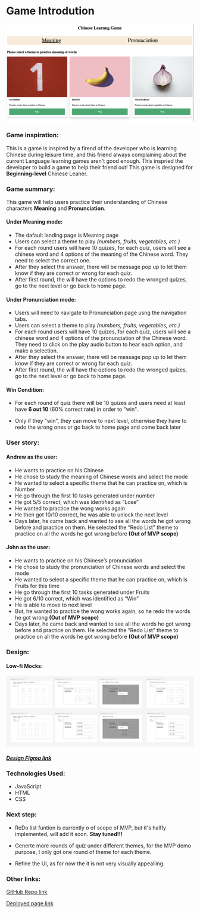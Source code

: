 # Game Introdution
![Low-fi](assest/result_vis.png)

### Game inspiration:
This is a game is inspired by a firend of the developer who is learning Chinese during leisure time, and this friend always complaining about the current Language learning games aren't good enough. This inspried the developer to build a game to help their friend out! This game is designed for **Beginning-level** Chinese Leaner. 

### Game summary:
This game will help users practice their understanding of Chinese characters **Meaning** and **Pronunciation**.

#### Under Meaning mode:

* The dafault landing page is Meaning page
* Users can select a theme to play *(numbers, fruits, vegetables, etc.)*  
* For each round users will have 10 quizes, for each quiz, users will see a chinese word and 4 options of the meaning of the Chinese word. They need to select the correct one.  
* After they select the answer, there will be message pop up to let them know if they are correct or wrong for each quiz.
* After first round, the will have the options to redo the wronged quizes, go to the next level or go back to home page.

#### Under Pronunciation mode:

* Users will need to navigate to Pronunciation page usng the navigation tabs.
* Users can select a theme to play *(numbers, fruits, vegetables, etc.)*  
* For each round users will have 10 quizes, for each quiz, users will see a chinese word and 4 options of the pronunciation of the Chinese word. They need to click on the play audio button to hear each option, and make a selection.
* After they select the answer, there will be message pop up to let them know if they are correct or wrong for each quiz.
* After first round, the will have the options to redo the wronged quizes, go to the next level or go back to home page.

#### Win Condition:
* For each round of quiz there will be 10 quizes and users need at least have **6 out 10** (60% correct rate) in order to "win". 

* Only if they "win", they can move to next level, otherwise they have to redo the wrong ones or go back to home page and come back later



### User story:
#### Andrew as the user:
* He wants to practice on his Chinese 
* He chose to study the meaning of Chinese words and select the mode
* He wanted to select a specific theme that he can practice on, which is Number 
* He go through the first 10 tasks generated under number
* He got 5/5 correct, which was identified as “Lose”
* He wanted to practice the wong works again 
* He then got 10/10 correct, he was able to unlock the next level
* Days later, he came back and wanted to see all the words he got wrong before and practice on them. He selected the “Redo List” theme to practice on all the words he got wrong before **(Out of MVP scope)**

#### John as the user:
* He wants to practice on his Chinese’s pronunciation  
* He chose to study the pronunciation of Chinese words and select the mode
* He wanted to select a specific theme that he can practice on, which is Fruits for this time
* He go through the first 10 tasks generated under Fruits
* He got 6/10 correct, which was identified as “Win”
* He is able to move to next level
* But, he wanted to practice the wong works again, so he redo the words he got wrong **(Out of MVP scope)**
* Days later, he came back and wanted to see all the words he got wrong before and practice on them. He selected the “Redo List” theme to practice on all the words he got wrong before **(Out of MVP scope)**




### Design:
#### Low-fi Mocks:
![Low-fi](assest/low-fi.png)
##### [Design Figma link](https://www.figma.com/design/TG2Q4bIzzBqnwHP5Ws6QhV/Browser-based-game-project-Chinese-learning?node-id=0-1&t=unDkxW70gMcfOBpJ-1)

### Technologies Used: 
* JavaScript 
* HTML 
* CSS


###  Next step: 

* ReDo list funtion is currently o of scope of MVP, but it's halfly implemented, will add it soon. **Stay tuned!!!**

* Generte more rounds of quiz under different themes, for the MVP demo purpose, I only got one round of theme for each theme.

* Refine the UI, as for now the it is not very visually appealling.



###  Other links: 
[GitHub Repo link](https://github.com/Q-TT/browser-based-game-project.git)

[Deployed page link](https://q-tt.github.io/Chinese-learning-browser-based-game-project/)

 